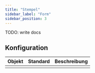 ```yaml
---
title: "Stempel"
sidebar_label: "Form"
sidebar_position: 3
---
```


TODO: write docs

## Konfiguration

| Objekt | Standard | Beschreibung |
| ------:|:--------:|:------------ |
|        |          |              |
